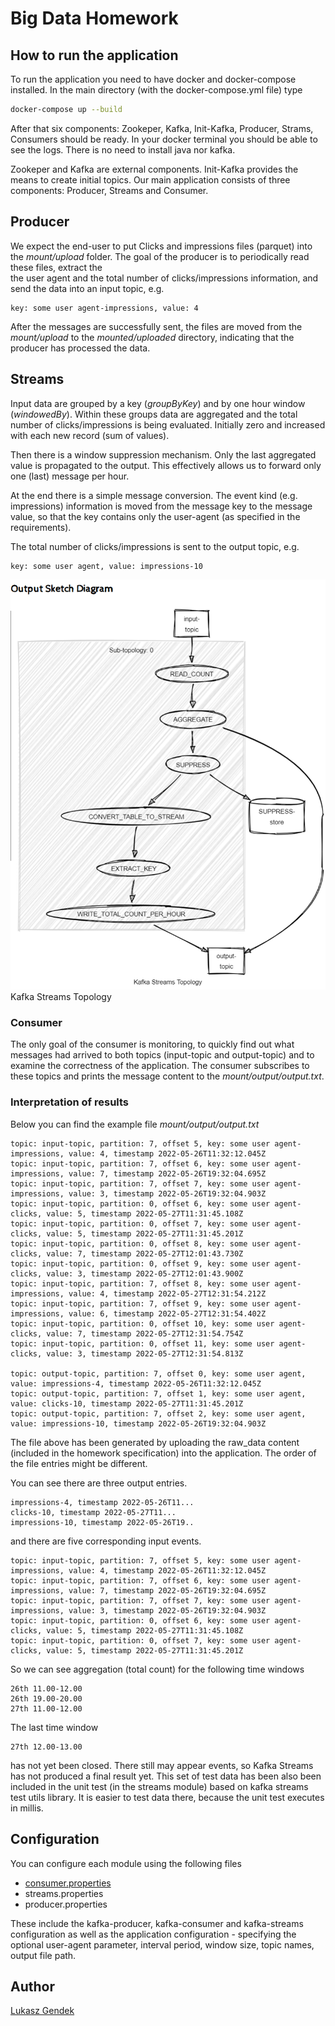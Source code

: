 # Big Data Homework

## How to run the application

To run the application you need to have docker and docker-compose installed.
In the main directory (with the docker-compose.yml file) type

```bash
docker-compose up --build
```
After that six components: Zookeper, Kafka, Init-Kafka, Producer, Strams, Consumers should be ready. 
In your docker terminal you should be able to see the logs. There is no need to install java nor kafka. 

Zookeper and Kafka are external components. Init-Kafka provides the means to create initial topics. Our main application consists of three components: Producer, Streams and Consumer.

## Producer 
We expect the end-user to put Clicks and impressions files (parquet) into the _mount/upload_ folder. 
The goal of the producer is to periodically read these files, extract the  
the user agent and the total number of clicks/impressions information,
and send the data into an input topic, e.g.
```
key: some user agent-impressions, value: 4
```
After the messages are successfully sent, the files are moved from the _mount/upload_ to the _mounted/uploaded_ directory,
indicating that the producer has processed the data.

## Streams
Input data are grouped by a key (_groupByKey_) and by one hour window (_windowedBy_). 
Within these groups data are aggregated and the total number of clicks/impressions is being evaluated.
Initially zero and increased with each new record (sum of values).

Then there is a window suppression mechanism. Only the last aggregated value is propagated to the output. 
This effectively allows us to forward only one (last) message per hour.  

At the end there is a simple message conversion. The event kind (e.g. impressions) information is moved from the message 
key to the message value,
so that the key contains only the user-agent (as specified in the requirements).

The total number of clicks/impressions is sent to the output topic, e.g.
```
key: some user agent, value: impressions-10
```

![Topology](images/topology.png)
Kafka Streams Topology

### Consumer
The only goal of the consumer is monitoring, to quickly find out what messages had arrived 
to both topics (input-topic and output-topic) and to examine the correctness of the application.
The consumer subscribes to these topics and prints the message content to the _mount/output/output.txt_. 

### Interpretation of results
Below you can find the example file _mount/output/output.txt_

```
topic: input-topic, partition: 7, offset 5, key: some user agent-impressions, value: 4, timestamp 2022-05-26T11:32:12.045Z
topic: input-topic, partition: 7, offset 6, key: some user agent-impressions, value: 7, timestamp 2022-05-26T19:32:04.695Z
topic: input-topic, partition: 7, offset 7, key: some user agent-impressions, value: 3, timestamp 2022-05-26T19:32:04.903Z
topic: input-topic, partition: 0, offset 6, key: some user agent-clicks, value: 5, timestamp 2022-05-27T11:31:45.108Z
topic: input-topic, partition: 0, offset 7, key: some user agent-clicks, value: 5, timestamp 2022-05-27T11:31:45.201Z
topic: input-topic, partition: 0, offset 8, key: some user agent-clicks, value: 7, timestamp 2022-05-27T12:01:43.730Z
topic: input-topic, partition: 0, offset 9, key: some user agent-clicks, value: 3, timestamp 2022-05-27T12:01:43.900Z
topic: input-topic, partition: 7, offset 8, key: some user agent-impressions, value: 4, timestamp 2022-05-27T12:31:54.212Z
topic: input-topic, partition: 7, offset 9, key: some user agent-impressions, value: 6, timestamp 2022-05-27T12:31:54.402Z
topic: input-topic, partition: 0, offset 10, key: some user agent-clicks, value: 7, timestamp 2022-05-27T12:31:54.754Z
topic: input-topic, partition: 0, offset 11, key: some user agent-clicks, value: 3, timestamp 2022-05-27T12:31:54.813Z

topic: output-topic, partition: 7, offset 0, key: some user agent, value: impressions-4, timestamp 2022-05-26T11:32:12.045Z
topic: output-topic, partition: 7, offset 1, key: some user agent, value: clicks-10, timestamp 2022-05-27T11:31:45.201Z
topic: output-topic, partition: 7, offset 2, key: some user agent, value: impressions-10, timestamp 2022-05-26T19:32:04.903Z
```

The file above has been generated by uploading the raw_data content (included in the homework specification) into the application.
The order of the file entries might be different.

You can see there are three output entries.
```
impressions-4, timestamp 2022-05-26T11...
clicks-10, timestamp 2022-05-27T11...
impressions-10, timestamp 2022-05-26T19..
```
and there are five corresponding input events.

```
topic: input-topic, partition: 7, offset 5, key: some user agent-impressions, value: 4, timestamp 2022-05-26T11:32:12.045Z
topic: input-topic, partition: 7, offset 6, key: some user agent-impressions, value: 7, timestamp 2022-05-26T19:32:04.695Z
topic: input-topic, partition: 7, offset 7, key: some user agent-impressions, value: 3, timestamp 2022-05-26T19:32:04.903Z
topic: input-topic, partition: 0, offset 6, key: some user agent-clicks, value: 5, timestamp 2022-05-27T11:31:45.108Z
topic: input-topic, partition: 0, offset 7, key: some user agent-clicks, value: 5, timestamp 2022-05-27T11:31:45.201Z
```
So we can see aggregation (total count) for the following time windows
```
26th 11.00-12.00 
26th 19.00-20.00 
27th 11.00-12.00
```
The last time window 
```
27th 12.00-13.00 
```
has not yet been closed. There still may appear events, so Kafka Streams has not produced a final result yet.
This set of test data has been also been included in the unit test (in the streams module) based on kafka streams test utils library. 
It is easier to test data there, because the unit test executes in millis.


## Configuration

You can configure each module using the following files
- [consumer.properties](consumer.properties)
- streams.properties
- producer.properties

These include the kafka-producer, kafka-consumer and kafka-streams configuration as well as the application configuration -
specifying the optional user-agent parameter, interval period, window size, topic names, output file path. 

## Author
[Lukasz Gendek](https://www.linkedin.com/in/%C5%82ukasz-gendek-0ba3b0a/)

